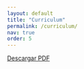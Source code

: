 ```yaml
---
layout: default
title: "Curriculum"
permalink: /curriculum/
nav: true
order: 5
---
```


<!-- Visualizar el PDF -->

<!-- O usar un iframe -->
<!--<iframe src="assets/files/cv.pdf" width="100%" height="100%"></iframe>-->
<object data="assets/files/cv.pdf" height="100%" width="100%"></object>

<!-- Enlace para descargar el PDF -->
<p><a href="assets/files/cv.pdf" download="javiersainzcv.pdf">Descargar PDF</a></p>
